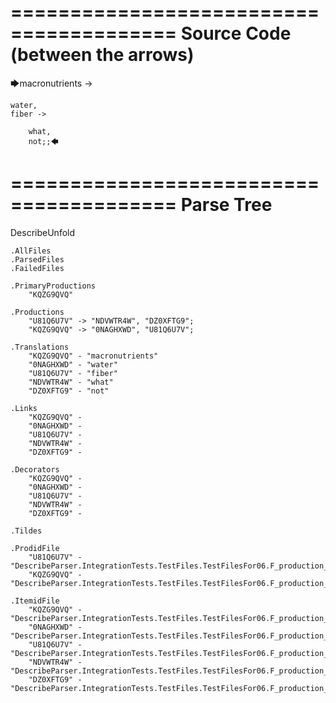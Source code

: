========================================
Source Code (between the arrows)
========================================

🡆macronutrients ->

    water,
	fiber ->

        what,
        not;;🡄

========================================
Parse Tree
========================================
DescribeUnfold

    .AllFiles
    .ParsedFiles
    .FailedFiles

    .PrimaryProductions
        "KQZG9QVQ" 

    .Productions
        "U81Q6U7V" -> "NDVWTR4W", "DZ0XFTG9";
        "KQZG9QVQ" -> "0NAGHXWD", "U81Q6U7V";

    .Translations
        "KQZG9QVQ" - "macronutrients"
        "0NAGHXWD" - "water"
        "U81Q6U7V" - "fiber"
        "NDVWTR4W" - "what"
        "DZ0XFTG9" - "not"

    .Links
        "KQZG9QVQ" - 
        "0NAGHXWD" - 
        "U81Q6U7V" - 
        "NDVWTR4W" - 
        "DZ0XFTG9" - 

    .Decorators
        "KQZG9QVQ" - 
        "0NAGHXWD" - 
        "U81Q6U7V" - 
        "NDVWTR4W" - 
        "DZ0XFTG9" - 

    .Tildes

    .ProdidFile
        "U81Q6U7V" - "DescribeParser.IntegrationTests.TestFiles.TestFilesFor06.F_production_in_production2.ds"
        "KQZG9QVQ" - "DescribeParser.IntegrationTests.TestFiles.TestFilesFor06.F_production_in_production2.ds"

    .ItemidFile
        "KQZG9QVQ" - "DescribeParser.IntegrationTests.TestFiles.TestFilesFor06.F_production_in_production2.ds"
        "0NAGHXWD" - "DescribeParser.IntegrationTests.TestFiles.TestFilesFor06.F_production_in_production2.ds"
        "U81Q6U7V" - "DescribeParser.IntegrationTests.TestFiles.TestFilesFor06.F_production_in_production2.ds"
        "NDVWTR4W" - "DescribeParser.IntegrationTests.TestFiles.TestFilesFor06.F_production_in_production2.ds"
        "DZ0XFTG9" - "DescribeParser.IntegrationTests.TestFiles.TestFilesFor06.F_production_in_production2.ds"

